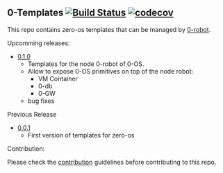 ## 0-Templates [![Build Status](https://travis-ci.org/zero-os/0-templates.svg?branch=master)](https://travis-ci.org/zero-os/0-templates) [![codecov](https://codecov.io/gh/zero-os/0-templates/branch/master/graph/badge.svg)](https://codecov.io/gh/zero-os/0-templates)


This repo contains zero-os templates that can be managed by [0-robot](https://github.com/Jumpscale/0-robot).


Upcomming releases:

- [0.1.0](https://github.com/zero-os/0-templates/milestone/5)
  - Templates for the node 0-robot of 0-OS. 
  - Allow to expose 0-OS primitives on top of the node robot: 
    - VM Container 
    - 0-db 
    - 0-GW 
  - bug fixes 

Previous Release
- [0.0.1](https://github.com/zero-os/0-templates/milestone/3)
  - First version of templates for zero-os



Contribution:

Please check the [contribution](./CONTRIBUTING.md) guidelines before contributing to this repo.
